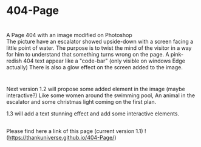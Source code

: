 #   404-Page
#
A Page 404 with an image modified on Photoshop</br>
The picture have an escalator showed upside-down with a screen facing a little point of water.
The purpose is to twist the mind of the visitor in a way for him to understand that something turns wrong on the page.
A pink-redish 404 text appear like a "code-bar" (only visible on windows Edge actually)
There is also a glow effect on the screen added to the image.
#
Next version 1.2 will propose some added element in the image (maybe interactive?) 
Like some women around the swimming pool, 
An animal in the escalator and some christmas light coming on the first plan.

1.3 will add a text stunning effect and add some interactive elements.
##
Please find here a link of this page (current version 1.1)
!(https://thankuniverse.github.io/404-Page/)
